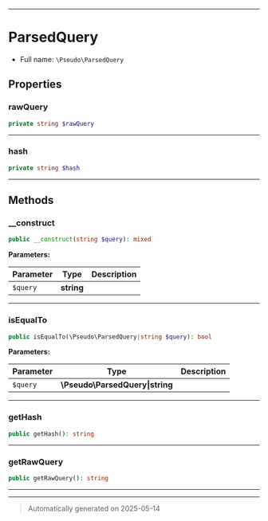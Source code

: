 ***

# ParsedQuery





* Full name: `\Pseudo\ParsedQuery`



## Properties


### rawQuery



```php
private string $rawQuery
```






***

### hash



```php
private string $hash
```






***

## Methods


### __construct



```php
public __construct(string $query): mixed
```








**Parameters:**

| Parameter | Type | Description |
|-----------|------|-------------|
| `$query` | **string** |  |





***

### isEqualTo



```php
public isEqualTo(\Pseudo\ParsedQuery|string $query): bool
```








**Parameters:**

| Parameter | Type | Description |
|-----------|------|-------------|
| `$query` | **\Pseudo\ParsedQuery&#124;string** |  |





***

### getHash



```php
public getHash(): string
```












***

### getRawQuery



```php
public getRawQuery(): string
```












***


***
> Automatically generated on 2025-05-14
